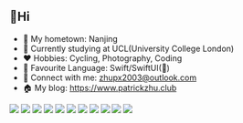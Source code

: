 


## 👋Hi 

- 👋 My hometown: Nanjing
- 🏫 Currently studying at UCL(University College London)
- ❤️ Hobbies: Cycling, Photography, Coding
- 🔭 Favourite Language: Swift/SwiftUI()
- 💬 Connect with me: zhupx2003@outlook.com
- 🏠 My blog: https://www.patrickzhu.club

![](https://img.shields.io/badge/Swift-FA7343?style=flat-square&logo=swift&logoColor=white)
![](https://img.shields.io/badge/-Python-3776AB?style=flat-square&logo=python&logoColor=ffffff)
![](https://img.shields.io/badge/Markdown-000000?style=flat-square&logo=markdown&logoColor=white)
![](https://img.shields.io/badge/-Git-red?style=flat-square&logo=git&logoColor=fff)
![](https://img.shields.io/badge/Xcode-007ACC?style=flat-square&logo=Xcode&logoColor=white)
![](https://img.shields.io/badge/-macOS-lightgrey?style=flat-square&logo=apple&logoColor=fff)
![](https://img.shields.io/badge/-Windows-0078D6?style=flat-square&logo=Windows)
![](https://img.shields.io/badge/Linux-FCC624?style=flat-square&logo=linux&logoColor=black)
![](https://img.shields.io/badge/-Nginx-269539?style=flat-square&logo=nginx&logoColor=ffffff)
![](https://img.shields.io/badge/GitHub_Actions-2088FF?style=flat-square&logo=github-actions&logoColor=white)
![](https://img.shields.io/badge/iTerm2-000000?style=flat-square&logo=iterm2&logoColor=white)


<!--
**OOXXXX/OOXXXX** is a ✨ _special_ ✨ repository because its `README.md` (this file) appears on your GitHub profile.

Here are some ideas to get you started:

- 🔭 I’m currently working on ...
- 🌱 I’m currently learning ...
- 👯 I’m looking to collaborate on ...
- 🤔 I’m looking for help with ...
- 💬 Ask me about ...
- 📫 How to reach me: ...
- 😄 Pronouns: ...
- ⚡ Fun fact: ...
-->
